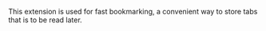 This extension is used for fast bookmarking, a convenient way to store tabs that is to be read later.
